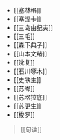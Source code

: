 - [[塞林格]]
- [[塞涅卡]]
- [[三岛由纪夫]]
- [[三毛]]
- [[森下典子]]
- [[山本文绪]]
- [[沈复]]
- [[石川啄木]]
- [[史铁生]]
- [[苏岑]]
- [[苏格拉底]]
- [[苏更生]]
- [[梭罗]]

>[[句读]]
